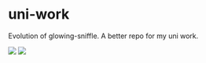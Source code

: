 # uni-work
Evolution of glowing-sniffle. A better repo for my uni work.


<img src="https://giphy.com/embed/7zJZgRRVrKfzo71lnR/giphy.gif"/>
<img src="https://giphy.com/embed/qB5ecUIj3e6nG9S9dP/giphy.gif"/>
